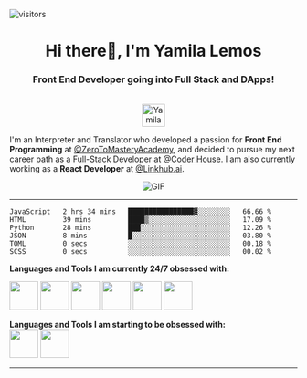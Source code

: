 ![visitors](https://visitor-badge.glitch.me/badge?page_id=YamiTL.visitor-badge&left_color=purple&right_color=violet)
<!-- [![](https://tokei.rs/b1/github/YamiTL/tokei)](https://github.com/YamiTL) -->

<h1 align="center">Hi there👋, I'm Yamila Lemos</h1>
<h3 align="center">Front End Developer going into Full Stack and DApps!</h3>

<p align="center">
<br/>
<a href="https://www.linkedin.com/in/yamila-lemos-663ab9231/">
  <img alt="Yamila Lemos's LinkedIn" width="40px" src="https://cdn.freelogovectors.net/wp-content/uploads/2018/08/Linkedin_Logo.png">
</a>
</p>

I'm an Interpreter and Translator who developed a passion for **Front End Programming** at [@ZeroToMasteryAcademy](https://zerotomastery.io/), and decided to pursue my next career path as a Full-Stack Developer at [@Coder House](https://www.coderhouse.com/). I am also currently working as a **React Developer** at [@Linkhub.ai](https://www.linkedin.com/company/linkhub-ai/).
<p align="center">
<img align="center" alt="GIF" src="https://media1.tenor.com/images/1c6140897565e34a4e98f618e220dc0d/tenor.gif?itemid=9358372" />
</p>

-----

<!--START_SECTION:waka-->

```text
JavaScript   2 hrs 34 mins   ████████████████▓░░░░░░░░   66.66 %
HTML         39 mins         ████▒░░░░░░░░░░░░░░░░░░░░   17.09 %
Python       28 mins         ███░░░░░░░░░░░░░░░░░░░░░░   12.26 %
JSON         8 mins          █░░░░░░░░░░░░░░░░░░░░░░░░   03.80 %
TOML         0 secs          ░░░░░░░░░░░░░░░░░░░░░░░░░   00.18 %
SCSS         0 secs          ░░░░░░░░░░░░░░░░░░░░░░░░░   00.02 %
```

<!--END_SECTION:waka-->

**Languages and Tools I am currently 24/7 obsessed with:**  

<code><img height="50" src="https://upload.wikimedia.org/wikipedia/commons/thumb/9/99/Unofficial_JavaScript_logo_2.svg/1024px-Unofficial_JavaScript_logo_2.svg.png"></code>
<code><img height="50" src="https://upload.wikimedia.org/wikipedia/commons/thumb/4/47/React.svg/1200px-React.svg.png"></code>
<code><img height="50" src="https://img2.freepng.es/20180716/ifs/kisspng-node-js-javascript-react-logo-express-js-javascript-logo-5b4ca5c6d53234.5616833615317498308733.jpg"></code>
<code><img height="50" src="https://camo.githubusercontent.com/c38bf4a44750bd9b576a2259a5074dd277d63f0a412b5b1f31f54e516711ef5b/687474703a2f2f736173732d6c616e672e636f6d2f6173736574732f696d672f7374796c6567756964652f7365616c2d636f6c6f722d61656630333534632e706e67"></code>
<code><img height="50" src="https://upload.wikimedia.org/wikipedia/commons/6/61/HTML5_logo_and_wordmark.svg"></code>
<code><img height="50" src="https://img.icons8.com/color/48/000000/golang.png"></code>


**Languages and Tools I am starting to be obsessed with:**  
<code><img height="50" src="https://upload.wikimedia.org/wikipedia/commons/9/98/Solidity_logo.svg"></code>
<code><img height="50" src="https://cdn.worldvectorlogo.com/logos/mongodb-icon-1.svg"></code>

-----
